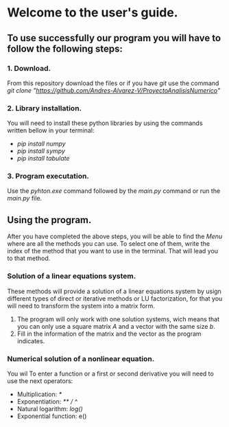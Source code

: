 # Welcome to the user's guide.
## To use successfully our program you will have to follow the following steps:
### 1. Download.
From this repository download the files or if you have _git_ use the command _git clone "https://github.com/Andres-Alvarez-V/ProyectoAnalisisNumerico"_
### 2. Library installation. 
You will need to install these python libraries by using the commands written bellow in your terminal:
- _pip install numpy_
- _pip install sympy_
- _pip install tabulate_
### 3. Program executation.
Use the _pyhton.exe_ command followed by the _main.py_ command or run the _main.py_ file.
## Using the program.
After you have completed the above steps, you will be able to find the _Menu_ where are all the methods you can use. To select one of them, write the index of the method that you want to use in the terminal. That will lead you to that method.
### Solution of a linear equations system.
These methods will provide a solution of a linear equations system by usign different types of direct or iterative methods or LU factorization, for that you will need to transform the system into a matrix form.
1. The program will only work with one solution systems, wich means that you can only use a square matrix _A_ and a vector with the same size _b_.
2. Fill in the information of the matrix and the vector as the program indicates.
### Numerical solution of a nonlinear equation.
You wil
To enter a function or a first or second derivative you will need to use the next operators:
- Multiplication: _*_
- Exponentiation: _** / ^_
- Natural logarithm: _log()_
- Exponential function: e()

